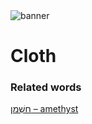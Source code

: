 <html><body><img id="banner" src="/sahd/images/banners/banner.png" alt="banner" /></body></html>

# **Cloth**


### Related words
[חַשְׁמַן – amethyst](../words/amethyst.md)<br>